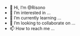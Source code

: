 - 👋 Hi, I’m @Risono
- 👀 I’m interested in ...
- 🌱 I’m currently learning ...
- 💞️ I’m looking to collaborate on ...
- 📫 How to reach me ...

<!---
Risono/Risono is a ✨ special ✨ repository because its `README.md` (this file) appears on your GitHub profile.
You can click the Preview link to take a look at your changes.
--->
